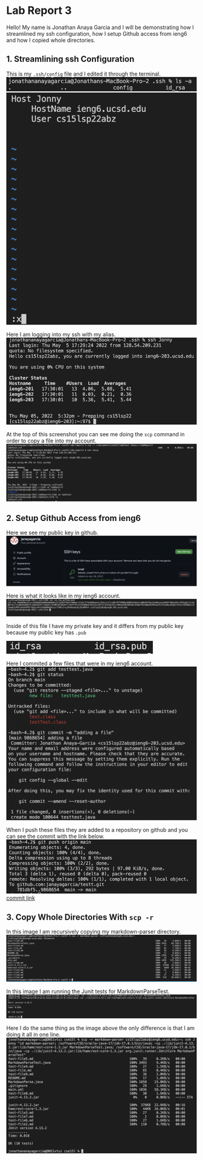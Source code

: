 # Lab Report 3

Hello! My name is Jonathan Anaya Garcia and I will be demonstrating how I streamlined my ssh configuration, how I setup Github access from ieng6 and how I copied whole directories.


## 1. Streamlining ssh Configuration

This is my `.ssh/config` file and I edited it through the terminal.
![configFile](configFile.png)
![EdittingConfig](EdittingConfig.png)

Here I am logging into my ssh with my alias.
![LogInSSH](LogInSSH.png)

At the top of this screenshot you can see me doing the `scp` command in order to copy a file into my account.
![copyingFile](copyingFile.png)


## 2. Setup Github Access from ieng6

Here we see my public key in github.
![keyInGithub](keyInGithub.png)

Here is what it looks like in my ieng6 account.
![keyInIeng6](keyInIeng6.png)

Inside of this file I have my private key and it differs from my public key because my public key has `.pub`

![privatekey](privatekey.png)

Here I commited a few files that were in my ieng6 account.
![gitcommit](fixcommit.png)

When I push these files they are added to a repository on github and you can see the commit with the link below.
![gitPush](fixpush.png)
[commit link](https://github.com/janayagarcia/testt/commit/9868654a07002ece10b26139343f59f1a9fbc0d2)


## 3. Copy Whole Directories With `scp -r`

In this image I am recursively copying my markdown-parser directory.
![recursiveCopy](recursiveCopy.png)

In this image I am running the Junit tests for MarkdownParseTest.
![ranTest](ranTest.png)

Here I do the same thing as the image above the only difference is that I am doing it all in one line.
![allInOneLine](OfficialAllInOneLine.png)
